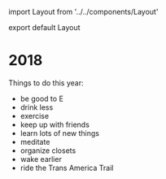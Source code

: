 import Layout from '../../components/Layout'

export default Layout

# 2018

Things to do this year:

- be good to E
- drink less
- exercise
- keep up with friends
- learn lots of new things
- meditate
- organize closets
- wake earlier
- ride the Trans America Trail
